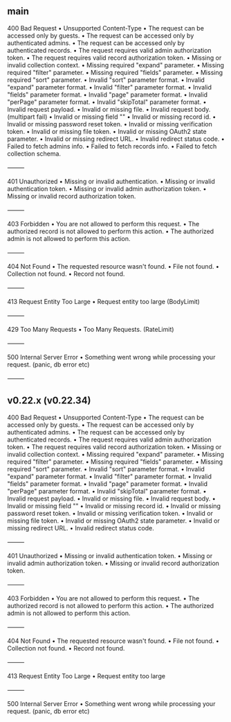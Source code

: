 ## main

400 Bad Request
	•	Unsupported Content-Type
	•	The request can be accessed only by guests.
	•	The request can be accessed only by authenticated admins.
	•	The request can be accessed only by authenticated records.
	•	The request requires valid admin authorization token.
	•	The request requires valid record authorization token.
	•	Missing or invalid collection context.
	•	Missing required "expand" parameter.
	•	Missing required "filter" parameter.
	•	Missing required "fields" parameter.
	•	Missing required "sort" parameter.
	•	Invalid "sort" parameter format.
	•	Invalid "expand" parameter format.
	•	Invalid "filter" parameter format.
	•	Invalid "fields" parameter format.
	•	Invalid "page" parameter format.
	•	Invalid "perPage" parameter format.
	•	Invalid "skipTotal" parameter format.
	•	Invalid request payload.
	•	Invalid or missing file.
	•	Invalid request body. (multipart fail)
	•	Invalid or missing field "<field name>"
	•	Invalid or missing record id.
	•	Invalid or missing password reset token.
	•	Invalid or missing verification token.
	•	Invalid or missing file token.
	•	Invalid or missing OAuth2 state parameter.
	•	Invalid or missing redirect URL.
	•	Invalid redirect status code.
	•	Failed to fetch admins info.
	•	Failed to fetch records info.
	•	Failed to fetch collection schema.

⸻

401 Unauthorized
	•	Missing or invalid authentication.
	•	Missing or invalid authentication token.
	•	Missing or invalid admin authorization token.
	•	Missing or invalid record authorization token.

⸻

403 Forbidden
	•	You are not allowed to perform this request.
	•	The authorized record is not allowed to perform this action.
	•	The authorized admin is not allowed to perform this action.

⸻

404 Not Found
	•	The requested resource wasn't found.
	•	File not found.
	•	Collection not found.
	•	Record not found.

⸻

413 Request Entity Too Large
	•	Request entity too large
(BodyLimit)

⸻

429 Too Many Requests
	•	Too Many Requests. (RateLimit)

⸻

500 Internal Server Error
	•	Something went wrong while processing your request.
(panic, db error etc)

⸻

## v0.22.x (v0.22.34)

400 Bad Request
	•	Unsupported Content-Type
	•	The request can be accessed only by guests.
	•	The request can be accessed only by authenticated admins.
	•	The request can be accessed only by authenticated records.
	•	The request requires valid admin authorization token.
	•	The request requires valid record authorization token.
	•	Missing or invalid collection context.
	•	Missing required "expand" parameter.
	•	Missing required "filter" parameter.
	•	Missing required "fields" parameter.
	•	Missing required "sort" parameter.
	•	Invalid "sort" parameter format.
	•	Invalid "expand" parameter format.
	•	Invalid "filter" parameter format.
	•	Invalid "fields" parameter format.
	•	Invalid "page" parameter format.
	•	Invalid "perPage" parameter format.
	•	Invalid "skipTotal" parameter format.
	•	Invalid request payload.
	•	Invalid or missing file.
	•	Invalid request body.
	•	Invalid or missing field "<field name>"
	•	Invalid or missing record id.
	•	Invalid or missing password reset token.
	•	Invalid or missing verification token.
	•	Invalid or missing file token.
	•	Invalid or missing OAuth2 state parameter.
	•	Invalid or missing redirect URL.
	•	Invalid redirect status code.

⸻

401 Unauthorized
	•	Missing or invalid authentication token.
	•	Missing or invalid admin authorization token.
	•	Missing or invalid record authorization token.

⸻

403 Forbidden
	•	You are not allowed to perform this request.
	•	The authorized record is not allowed to perform this action.
	•	The authorized admin is not allowed to perform this action.

⸻

404 Not Found
	•	The requested resource wasn't found.
	•	File not found.
	•	Collection not found.
	•	Record not found.

⸻

413 Request Entity Too Large
	•	Request entity too large

⸻

500 Internal Server Error
	•	Something went wrong while processing your request.
(panic, db error etc)
